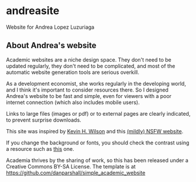 # andreasite
Website for Andrea Lopez Luzuriaga

## About Andrea's website

Academic websites are a niche design space.  They don't need to be updated regularly, they don't need to be complicated, and most of the automatic website generation tools are serious overkill.

As a development economist, she works regularly in the developing world, and I think it's important to consider resources there.  So I designed Andrea's website to be fast and simple, even for viewers with a poor internet connection (which also includes mobile users).

Links to large files (images or pdf) or to external pages are clearly indicated, to prevent surprise downloads.

This site was inspired by <a href="https://kevinhayeswilson.com/">Kevin H. Wilson</a> and this <a href="http://bettermotherfuckingwebsite.com/"> (mildly) NSFW website</a>.  

If you change the background or fonts, you should check the contrast using a resource such as <a href="https://webaim.org/resources/contrastchecker/">this</a> one.

Academia thrives by the sharing of work, so this has been released under a Creative Commons BY-SA License.  The template is at https://github.com/danparshall/simple_academic_website
